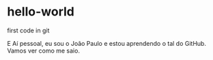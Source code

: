 # hello-world
first code in git

E Aí pessoal, eu sou o João Paulo e estou aprendendo o tal do GitHub.
Vamos ver como me saio.
